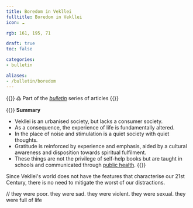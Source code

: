 ```yaml
---
title: Boredom in Vekllei
fulltitle: Boredom in Vekllei
icon: ☁️

rgb: 161, 195, 71

draft: true
toc: false

categories:
- bulletin

aliases:
- /bulletin/boredom
---
```

{{<note>}}
߷ Part of the *[bulletin](/bulletin/)* series of articles
{{</note>}}

{{<note panel>}}
**Summary**

* Vekllei is an urbanised society, but lacks a consumer society.
* As a consequence, the experience of life is fundamentally altered.
* In the place of noise and stimulation is a quiet society with quiet thoughts.
* Gratitude is reinforced by experience and emphasis, aided by a cultural awareness and disposition towards spiritual fulfilment.
* These things are not the privilege of self-help books but are taught in schools and communicated through [public health](/healthcare/).
{{</note>}}

Since Vekllei's world does not have the features that characterise our 21st Century, there is no need to mitigate the worst of our distractions.

// they were poor. they were sad. they were violent. they were sexual. they were full of life